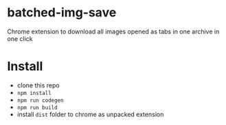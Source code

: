# batched-img-save
Chrome extension to download all images opened as tabs in one archive in one click

# Install

- clone this repo
- `npm install`
- `npm run codegen`
- `npm run build`
- install `dist` folder to chrome as unpacked extension
